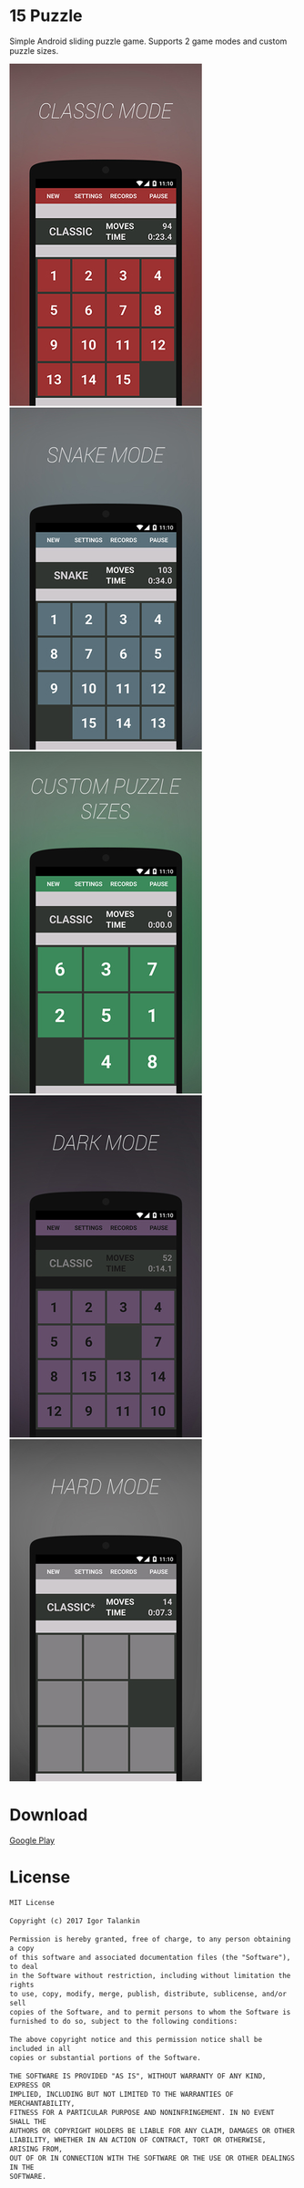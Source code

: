 # 15 Puzzle
Simple Android sliding puzzle game. Supports 2 game modes and custom puzzle sizes.

![Screen 1](/art/1.jpg)
![Screen 2](/art/2.jpg)
![Screen 3](/art/3.jpg)
![Screen 4](/art/4.jpg)
![Screen 5](/art/5.jpg)

# Download

[Google Play](https://play.google.com/store/apps/details?id=com.italankin.fifteen)

# License

	MIT License

	Copyright (c) 2017 Igor Talankin

	Permission is hereby granted, free of charge, to any person obtaining a copy
	of this software and associated documentation files (the "Software"), to deal
	in the Software without restriction, including without limitation the rights
	to use, copy, modify, merge, publish, distribute, sublicense, and/or sell
	copies of the Software, and to permit persons to whom the Software is
	furnished to do so, subject to the following conditions:

	The above copyright notice and this permission notice shall be included in all
	copies or substantial portions of the Software.

	THE SOFTWARE IS PROVIDED "AS IS", WITHOUT WARRANTY OF ANY KIND, EXPRESS OR
	IMPLIED, INCLUDING BUT NOT LIMITED TO THE WARRANTIES OF MERCHANTABILITY,
	FITNESS FOR A PARTICULAR PURPOSE AND NONINFRINGEMENT. IN NO EVENT SHALL THE
	AUTHORS OR COPYRIGHT HOLDERS BE LIABLE FOR ANY CLAIM, DAMAGES OR OTHER
	LIABILITY, WHETHER IN AN ACTION OF CONTRACT, TORT OR OTHERWISE, ARISING FROM,
	OUT OF OR IN CONNECTION WITH THE SOFTWARE OR THE USE OR OTHER DEALINGS IN THE
	SOFTWARE.
